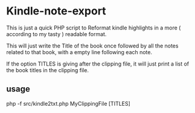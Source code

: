 # Kindle-note-export

This is just a quick PHP script to Reformat kindle highlights in a more 
( according to my tasty ) readable format.

This will just write the Title of the book once followed by all the 
notes related to that book, with a empty line following each note. 
  
If the option TITLES is giving after the clipping file, it will just print
a list of the book titles in the clipping file.

## usage

php -f src/kindle2txt.php MyClippingFile [TITLES]
